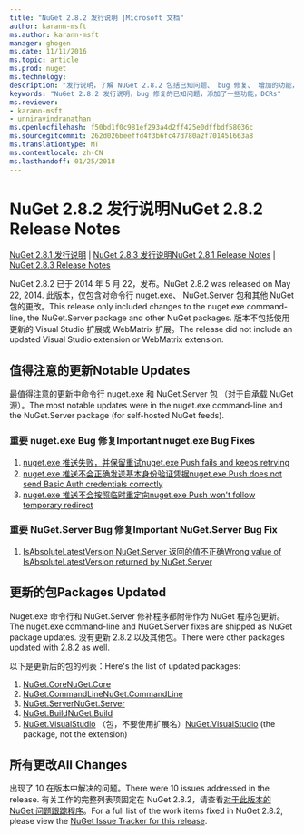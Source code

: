 ```yaml
---
title: "NuGet 2.8.2 发行说明 |Microsoft 文档"
author: karann-msft
ms.author: karann-msft
manager: ghogen
ms.date: 11/11/2016
ms.topic: article
ms.prod: nuget
ms.technology: 
description: "发行说明，了解 NuGet 2.8.2 包括已知问题、 bug 修复、 增加的功能，以及 DCRs。"
keywords: "NuGet 2.8.2 发行说明，bug 修复的已知问题，添加了一些功能，DCRs"
ms.reviewer:
- karann-msft
- unniravindranathan
ms.openlocfilehash: f50bd1f0c981ef293a4d2ff425e0dffbdf58036c
ms.sourcegitcommit: 262d026beeffd4f3b6fc47d780a2f701451663a8
ms.translationtype: MT
ms.contentlocale: zh-CN
ms.lasthandoff: 01/25/2018
---
```

# <a name="nuget-282-release-notes"></a><span data-ttu-id="b1bc9-104">NuGet 2.8.2 发行说明</span><span class="sxs-lookup"><span data-stu-id="b1bc9-104">NuGet 2.8.2 Release Notes</span></span>

<span data-ttu-id="b1bc9-105">[NuGet 2.8.1 发行说明](../release-notes/nuget-2.8.1.md) | [NuGet 2.8.3 发行说明](../release-notes/nuget-2.8.3.md)</span><span class="sxs-lookup"><span data-stu-id="b1bc9-105">[NuGet 2.8.1 Release Notes](../release-notes/nuget-2.8.1.md) | [NuGet 2.8.3 Release Notes](../release-notes/nuget-2.8.3.md)</span></span>

<span data-ttu-id="b1bc9-106">NuGet 2.8.2 已于 2014 年 5 月 22，发布。</span><span class="sxs-lookup"><span data-stu-id="b1bc9-106">NuGet 2.8.2 was released on May 22, 2014.</span></span>  <span data-ttu-id="b1bc9-107">此版本，仅包含对命令行 nuget.exe、 NuGet.Server 包和其他 NuGet 包的更改。</span><span class="sxs-lookup"><span data-stu-id="b1bc9-107">This release only included changes to the nuget.exe command-line, the NuGet.Server package and other NuGet packages.</span></span>  <span data-ttu-id="b1bc9-108">版本不包括使用更新的 Visual Studio 扩展或 WebMatrix 扩展。</span><span class="sxs-lookup"><span data-stu-id="b1bc9-108">The release did not include an updated Visual Studio extension or WebMatrix extension.</span></span>

## <a name="notable-updates"></a><span data-ttu-id="b1bc9-109">值得注意的更新</span><span class="sxs-lookup"><span data-stu-id="b1bc9-109">Notable Updates</span></span>

<span data-ttu-id="b1bc9-110">最值得注意的更新中命令行 nuget.exe 和 NuGet.Server 包 （对于自承载 NuGet 源）。</span><span class="sxs-lookup"><span data-stu-id="b1bc9-110">The most notable updates were in the nuget.exe command-line and the NuGet.Server package (for self-hosted NuGet feeds).</span></span>

### <a name="important-nugetexe-bug-fixes"></a><span data-ttu-id="b1bc9-111">重要 nuget.exe Bug 修复</span><span class="sxs-lookup"><span data-stu-id="b1bc9-111">Important nuget.exe Bug Fixes</span></span>

1. [<span data-ttu-id="b1bc9-112">nuget.exe 推送失败，并保留重试</span><span class="sxs-lookup"><span data-stu-id="b1bc9-112">nuget.exe Push fails and keeps retrying</span></span>](https://nuget.codeplex.com/workitem/4000)
1. [<span data-ttu-id="b1bc9-113">nuget.exe 推送不会正确发送基本身份验证凭据</span><span class="sxs-lookup"><span data-stu-id="b1bc9-113">nuget.exe Push does not send Basic Auth credentials correctly</span></span>](https://nuget.codeplex.com/workitem/4109)
1. [<span data-ttu-id="b1bc9-114">nuget.exe 推送不会按照临时重定向</span><span class="sxs-lookup"><span data-stu-id="b1bc9-114">nuget.exe Push won't follow temporary redirect</span></span>](https://nuget.codeplex.com/workitem/4050)

### <a name="important-nugetserver-bug-fix"></a><span data-ttu-id="b1bc9-115">重要 NuGet.Server Bug 修复</span><span class="sxs-lookup"><span data-stu-id="b1bc9-115">Important NuGet.Server Bug Fix</span></span>

1. [<span data-ttu-id="b1bc9-116">IsAbsoluteLatestVersion NuGet.Server 返回的值不正确</span><span class="sxs-lookup"><span data-stu-id="b1bc9-116">Wrong value of IsAbsoluteLatestVersion returned by NuGet.Server</span></span>](https://nuget.codeplex.com/workitem/4147)

## <a name="packages-updated"></a><span data-ttu-id="b1bc9-117">更新的包</span><span class="sxs-lookup"><span data-stu-id="b1bc9-117">Packages Updated</span></span>

<span data-ttu-id="b1bc9-118">Nuget.exe 命令行和 NuGet.Server 修补程序都附带作为 NuGet 程序包更新。</span><span class="sxs-lookup"><span data-stu-id="b1bc9-118">The nuget.exe command-line and NuGet.Server fixes are shipped as NuGet package updates.</span></span>  <span data-ttu-id="b1bc9-119">没有更新 2.8.2 以及其他包。</span><span class="sxs-lookup"><span data-stu-id="b1bc9-119">There were other packages updated with 2.8.2 as well.</span></span>

<span data-ttu-id="b1bc9-120">以下是更新后的包的列表：</span><span class="sxs-lookup"><span data-stu-id="b1bc9-120">Here's the list of updated packages:</span></span>

1. [<span data-ttu-id="b1bc9-121">NuGet.Core</span><span class="sxs-lookup"><span data-stu-id="b1bc9-121">NuGet.Core</span></span>](https://www.nuget.org/packages/NuGet.Core/)
1. [<span data-ttu-id="b1bc9-122">NuGet.CommandLine</span><span class="sxs-lookup"><span data-stu-id="b1bc9-122">NuGet.CommandLine</span></span>](https://www.nuget.org/packages/NuGet.CommandLine/)
1. [<span data-ttu-id="b1bc9-123">NuGet.Server</span><span class="sxs-lookup"><span data-stu-id="b1bc9-123">NuGet.Server</span></span>](https://www.nuget.org/packages/NuGet.Server/)
1. [<span data-ttu-id="b1bc9-124">NuGet.Build</span><span class="sxs-lookup"><span data-stu-id="b1bc9-124">NuGet.Build</span></span>](https://www.nuget.org/packages/NuGet.Build/)
1. <span data-ttu-id="b1bc9-125">[NuGet.VisualStudio](https://www.nuget.org/packages/NuGet.VisualStudio/) （包，不要使用扩展名）</span><span class="sxs-lookup"><span data-stu-id="b1bc9-125">[NuGet.VisualStudio](https://www.nuget.org/packages/NuGet.VisualStudio/) (the package, not the extension)</span></span>

## <a name="all-changes"></a><span data-ttu-id="b1bc9-126">所有更改</span><span class="sxs-lookup"><span data-stu-id="b1bc9-126">All Changes</span></span>
<span data-ttu-id="b1bc9-127">出现了 10 在版本中解决的问题。</span><span class="sxs-lookup"><span data-stu-id="b1bc9-127">There were 10 issues addressed in the release.</span></span> <span data-ttu-id="b1bc9-128">有关工作的完整列表项固定在 NuGet 2.8.2，请查看[对于此版本的 NuGet 问题跟踪程序](https://nuget.codeplex.com/workitem/list/advanced?keyword=&status=All&type=All&priority=All&release=NuGet%202.8.2&assignedTo=All&component=All&sortField=LastUpdatedDate&sortDirection=Descending&page=0&reasonClosed=All)。</span><span class="sxs-lookup"><span data-stu-id="b1bc9-128">For a full list of the work items fixed in NuGet 2.8.2, please view the [NuGet Issue Tracker for this release](https://nuget.codeplex.com/workitem/list/advanced?keyword=&status=All&type=All&priority=All&release=NuGet%202.8.2&assignedTo=All&component=All&sortField=LastUpdatedDate&sortDirection=Descending&page=0&reasonClosed=All).</span></span>
